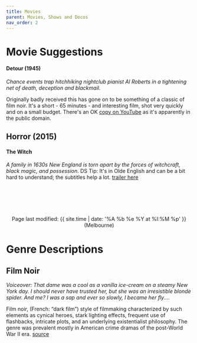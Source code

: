 ```yaml
---
title: Movies
parent: Movies, Shows and Docos
nav_order: 2
---
```


# Movie Suggestions

#### Detour (1945)
*Chance events trap hitchhiking nightclub pianist Al Roberts in a tightening net of death, deception and blackmail.*

Originally badly received this has gone on to be something of a classic of film noir. It's a short - 65 minutes - and interesting film, shot very quickly and on a small budget. There's an OK [copy on YouTube](https://youtu.be/tap67KjjPu8) as it's apparently in the public domain.  

## Horror (2015)
#### The Witch
*A family in 1630s New England is torn apart by the forces of witchcraft, black magic, and possession*.
DS Tip: It's in Olde English and can be a bit hard to understand; the subtitles help a lot.
[trailer here](https://youtu.be/iQXmlf3Sefg)


<br><br><br><br>
<p align="center" class="text-small text-grey-dk-000 mb-0">
Page last modified: {{ site.time | date: '%A %b %e %Y at %I:%M %p' }}  (Melbourne)
</p>



# Genre Descriptions
## Film Noir
*Voiceover: That dame was a cool as a vanilla ice-cream on a steamy New York day. I should never have trusted her, but she was an irresistible blonde spider. And me?  I was a sap and ever so slowly, I became her fly....*

Film noir, (French: “dark film”) style of filmmaking characterized by such elements as cynical heroes, stark lighting effects, frequent use of flashbacks, intricate plots, and an underlying existentialist philosophy. The genre was prevalent mostly in American crime dramas of the post-World War II era. [source](https://www.britannica.com/art/film-noir)